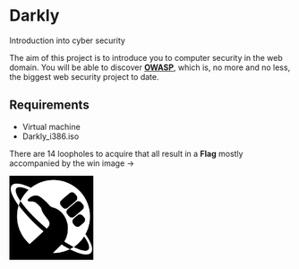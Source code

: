 # Darkly

Introduction into cyber security

The aim of this project is to introduce you to computer security in the web domain.
You will be able to discover  [**OWASP**](https://owasp.org/www-project-top-ten/), which is, no more and no less, the biggest web security project to date.

## Requirements
* Virtual machine 
* Darkly_i386.iso

There are 14 loopholes to acquire that all result in a **Flag** mostly accompanied by the win image -> 

<img src="https://github.com/TshireletsoMentor/Darkly/blob/main/win.png" width="150" alt="flag logo">



